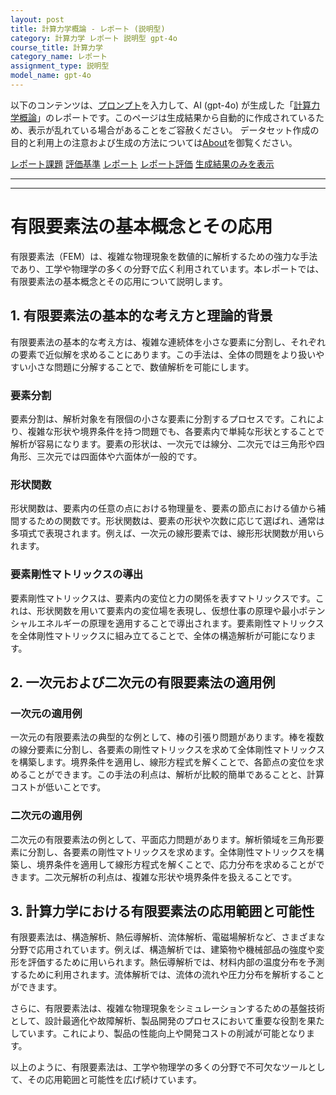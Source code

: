 ```yaml
---
layout: post
title: 計算力学概論 - レポート (説明型)
category: 計算力学 レポート 説明型 gpt-4o
course_title: 計算力学
category_name: レポート
assignment_type: 説明型
model_name: gpt-4o
---
```


以下のコンテンツは、[プロンプト](https://github.com/takedatoshiyuki/synthetic_assignments/tree/main/generated/計算力学/gpt-4o/prompt_レポート-説明型.md)を入力して、AI (gpt-4o) が生成した「[計算力学概論](/contents/計算力学/)」のレポートです。このページは生成結果から自動的に作成されているため、表示が乱れている場合があることをご容赦ください。
データセット作成の目的と利用上の注意および生成の方法については[About](/About)を御覧ください。

[レポート課題](../レポート課題-説明型)
[評価基準](../評価基準-説明型)
[レポート](../レポート-説明型)
[レポート評価](../レポート評価-説明型)
[生成結果のみを表示](https://github.com/takedatoshiyuki/synthetic_assignments/tree/main/generated/計算力学/gpt-4o/レポート-説明型.md)
  

***
***
  
# 有限要素法の基本概念とその応用

有限要素法（FEM）は、複雑な物理現象を数値的に解析するための強力な手法であり、工学や物理学の多くの分野で広く利用されています。本レポートでは、有限要素法の基本概念とその応用について説明します。

## 1. 有限要素法の基本的な考え方と理論的背景

有限要素法の基本的な考え方は、複雑な連続体を小さな要素に分割し、それぞれの要素で近似解を求めることにあります。この手法は、全体の問題をより扱いやすい小さな問題に分解することで、数値解析を可能にします。

### 要素分割

要素分割は、解析対象を有限個の小さな要素に分割するプロセスです。これにより、複雑な形状や境界条件を持つ問題でも、各要素内で単純な形状とすることで解析が容易になります。要素の形状は、一次元では線分、二次元では三角形や四角形、三次元では四面体や六面体が一般的です。

### 形状関数

形状関数は、要素内の任意の点における物理量を、要素の節点における値から補間するための関数です。形状関数は、要素の形状や次数に応じて選ばれ、通常は多項式で表現されます。例えば、一次元の線形要素では、線形形状関数が用いられます。

### 要素剛性マトリックスの導出

要素剛性マトリックスは、要素内の変位と力の関係を表すマトリックスです。これは、形状関数を用いて要素内の変位場を表現し、仮想仕事の原理や最小ポテンシャルエネルギーの原理を適用することで導出されます。要素剛性マトリックスを全体剛性マトリックスに組み立てることで、全体の構造解析が可能になります。

## 2. 一次元および二次元の有限要素法の適用例

### 一次元の適用例

一次元の有限要素法の典型的な例として、棒の引張り問題があります。棒を複数の線分要素に分割し、各要素の剛性マトリックスを求めて全体剛性マトリックスを構築します。境界条件を適用し、線形方程式を解くことで、各節点の変位を求めることができます。この手法の利点は、解析が比較的簡単であることと、計算コストが低いことです。

### 二次元の適用例

二次元の有限要素法の例として、平面応力問題があります。解析領域を三角形要素に分割し、各要素の剛性マトリックスを求めます。全体剛性マトリックスを構築し、境界条件を適用して線形方程式を解くことで、応力分布を求めることができます。二次元解析の利点は、複雑な形状や境界条件を扱えることです。

## 3. 計算力学における有限要素法の応用範囲と可能性

有限要素法は、構造解析、熱伝導解析、流体解析、電磁場解析など、さまざまな分野で応用されています。例えば、構造解析では、建築物や機械部品の強度や変形を評価するために用いられます。熱伝導解析では、材料内部の温度分布を予測するために利用されます。流体解析では、流体の流れや圧力分布を解析することができます。

さらに、有限要素法は、複雑な物理現象をシミュレーションするための基盤技術として、設計最適化や故障解析、製品開発のプロセスにおいて重要な役割を果たしています。これにより、製品の性能向上や開発コストの削減が可能となります。

以上のように、有限要素法は、工学や物理学の多くの分野で不可欠なツールとして、その応用範囲と可能性を広げ続けています。
